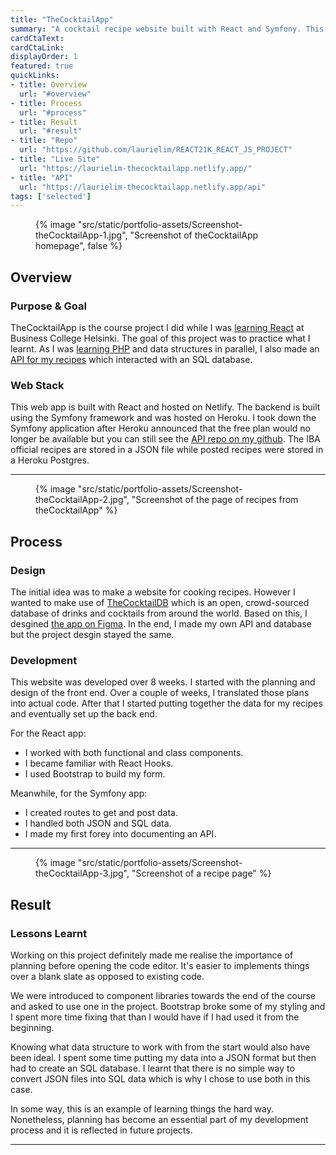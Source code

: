 ```yaml
---
title: "TheCocktailApp"
summary: "A cocktail recipe website built with React and Symfony. This is the course project I did while learning Reactjs."
cardCtaText:
cardCtaLink:
displayOrder: 1
featured: true
quickLinks:
- title: Overview
  url: "#overview"
- title: Process
  url: "#process"
- title: Result
  url: "#result"
- title: "Repo"
  url: "https://github.com/laurielim/REACT21K_REACT_JS_PROJECT"
- title: "Live Site"
  url: "https://laurielim-thecocktailapp.netlify.app/"
- title: "API"
  url: "https://laurielim-thecocktailapp.netlify.app/api"
tags: ['selected']
---
```


<figure>
  {% image
    "src/static/portfolio-assets/Screenshot-theCocktailApp-1.jpg",
    "Screenshot of theCocktailApp homepage",
    false
  %}
</figure>

<h2 id="overview">Overview</h2>

### Purpose & Goal
TheCocktailApp is the course project I did while I was [learning React](//github.com/laurielim/REACT21K_REACT_JS) at Business College Helsinki. The goal of this project was to practice what I learnt. As I was [learning PHP](//github.com/laurielim/REACT21K_PHP) and data structures in parallel, I also made an [API for my recipes](//laurielim-thecocktailapp.netlify.app/) which interacted with an SQL database.

### Web Stack
This web app is built with React and hosted on Netlify. The backend is built using the Symfony framework and was hosted on Heroku. I took down the Symfony application after Heroku announced that the free plan would no longer be available but you can still see the [API repo on my github](//github.com/laurielim/REACT21K_PHP_PROJECT). The IBA official recipes are stored in a JSON file while posted recipes were stored in a Heroku Postgres.

---

<figure>
  {% image
    "src/static/portfolio-assets/Screenshot-theCocktailApp-2.jpg",
    "Screenshot of the page of recipes from theCocktailApp"
  %}
</figure>

<h2 id="process">Process</h2>

### Design
The initial idea was to make a website for cooking recipes. However I wanted to make use of [TheCocktailDB](//www.thecocktaildb.com/) which is an open, crowd-sourced database of drinks and cocktails from around the world. Based on this, I desgined [the app on Figma](//www.figma.com/file/qVjZ8IDxZnayehZwQBCsev/TheCocktailApp?node-id=0%3A1). In the end, I made my own API and database but the project desgin stayed the same.

### Development
This website was developed over 8 weeks. I started with the planning and design of the front end. Over a couple of weeks, I translated those plans into actual code. After that I started putting together the data for my recipes and eventually set up the back end.

For the React app:

- I worked with both functional and class components.
- I became familiar with React Hooks.
- I used Bootstrap to build my form.

Meanwhile, for the Symfony app:

- I created routes to get and post data.
- I handled both JSON and SQL data.
- I made my first forey into documenting an API.

---

<figure>
  {% image
    "src/static/portfolio-assets/Screenshot-theCocktailApp-3.jpg",
    "Screenshot of a recipe page"
  %}
</figure>

<h2 id="result">Result</h2>

### Lessons Learnt
Working on this project definitely made me realise the importance of planning before opening the code editor. It's easier to implements things over a blank slate as opposed to existing code.

We were introduced to component libraries towards the end of the course and asked to use one in the project. Bootstrap broke some of my styling and I spent more time fixing that than I would have if I had used it from the beginning.

Knowing what data structure to work with from the start would also have been ideal. I spent some time putting my data into a JSON format but then had to create an SQL database. I learnt that there is no simple way to convert JSON files into SQL data which is why I chose to use both in this case.

In some way, this is an example of learning things the hard way. Nonetheless, planning has become an essential part of my development process and it is reflected in future projects.

---
